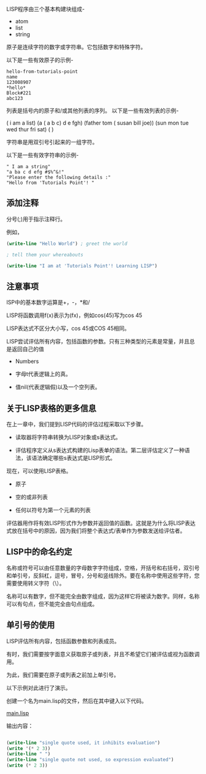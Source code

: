 LISP程序由三个基本构建块组成-

- atom
- list
- string

原子是连续字符的数字或字符串。它包括数字和特殊字符。

以下是一些有效原子的示例-

```
hello-from-tutorials-point
name
123008907
*hello*
Block#221
abc123

```

列表是括号内的原子和/或其他列表的序列。
以下是一些有效列表的示例-

( i am a list)
(a ( a b c) d e fgh)
(father tom ( susan bill joe))
(sun mon tue wed thur fri sat)
( )

字符串是用双引号引起来的一组字符。

以下是一些有效字符串的示例-

```
" I am a string"
"a ba c d efg #$%^&!"
"Please enter the following details :"
"Hello from 'Tutorials Point'! "
```

## 添加注释

分号(;)用于指示注释行。

例如，

```lisp
(write-line "Hello World") ; greet the world

; tell them your whereabouts

(write-line "I am at 'Tutorials Point'! Learning LISP")
```

## 注意事项

ISP中的基本数字运算是+，-，*和/

LISP将函数调用f(x)表示为(fx)，例如cos(45)写为cos 45

LISP表达式不区分大小写，cos 45或COS 45相同。

LISP尝试评估所有内容，包括函数的参数。只有三种类型的元素是常量，并且总是返回自己的值

- Numbers

- 字母t代表逻辑上的真。

- 值nil(代表逻辑假)以及一个空列表。

## 关于LISP表格的更多信息

在上一章中，我们提到LISP代码的评估过程采取以下步骤。

- 读取器将字符串转换为LISP对象或s表达式。

- 评估程序定义从s表达式构建的Lisp表单的语法。第二层评估定义了一种语法，该语法确定哪些s表达式是LISP形式。

现在，可以使用LISP表格。

- 原子

- 空的或非列表

- 任何以符号为第一个元素的列表

评估器用作将有效LISP形式作为参数并返回值的函数。这就是为什么将LISP表达式放在括号中的原因，因为我们将整个表达式/表单作为参数发送给评估者。


## LISP中的命名约定

名称或符号可以由任意数量的字母数字字符组成，空格，开括号和右括号，双引号和单引号，反斜杠，逗号，冒号，分号和竖线除外。要在名称中使用这些字符，您需要使用转义字符（\）。

名称可以有数字，但不能完全由数字组成，因为这样它将被读为数字。同样，名称可以有句点，但不能完全由句点组成。

## 单引号的使用

LISP评估所有内容，包括函数参数和列表成员。

有时，我们需要按字面意义获取原子或列表，并且不希望它们被评估或视为函数调用。

为此，我们需要在原子或列表之前加上单引号。

以下示例对此进行了演示。

创建一个名为main.lisp的文件，然后在其中键入以下代码。

[main.lisp](main.lisp)

输出内容：

```lisp

(write-line "single quote used, it inhibits evaluation")
(write '(* 2 3))
(write-line " ")
(write-line "single quote not used, so expression evaluated")
(write (* 2 3))
```


